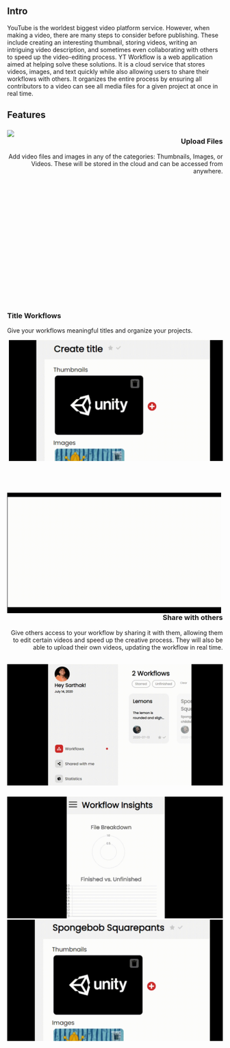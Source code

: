<h2>Intro</h2>
<p>
    YouTube is the worldest biggest video platform service. However, when making a video, there are many steps to consider before publishing. These include creating an interesting thumbnail, storing videos, writing an intriguing video description, and sometimes even collaborating with others to speed up the video-editing process. YT Workflow is a web application aimed at helping solve these solutions. It is a cloud service that stores videos, images, and text quickly while also allowing users to share their workflows with others. It organizes the entire process by ensuring all contributors to a video can see all media files for a given project at once in real time.
</p>
<h2>Features</h2>
<div style="height:400px;">
    <img src="Video-Overview/add-files-to-your-workflow.gif" align="left" width="500"/>
    <h3 align="right">Upload Files</h3>
    <p align="right">
    Add video files and images in any of the categories: Thumbnails, Images, or Videos. These will be stored in the cloud and can be accessed from anywhere.
    </p>
</div>

<div style="height:400px;">
    <h3 align="left">Title Workflows</h3>  
    <p align="left">
        Give your workflows meaningful titles and organize your projects.
    </p>
    <img src="Video-Overview/add-meaningful-titles.gif" align="right" width="500" />
</div>

<div style="height:400px;" >
<img src="Video-Overview/share-your-work-with-others.gif" align="left" width="500"/>
<h3 align="right">Share with others</h3>
<p align="right">
    Give others access to your workflow by sharing it with them, allowing them to edit certain videos and speed up the creative process. They will also be able to upload their own videos, updating the workflow in real time.
</p>
</div>

<div>
<img src="Video-Overview/check-out-the-workflows-shared-with-you.gif" />
<h3></h3>
</div>
<img src="Video-Overview/gain-valuable-insights.gif"  />
<img src="Video-Overview/mark-whether-your-workflow-is-starred-and-finished.gif" />